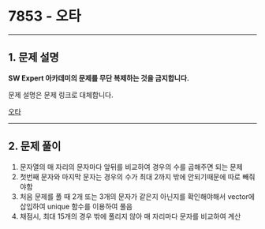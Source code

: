 # 7853 -  오타

<hr/>

## 1. 문제 설명

**SW Expert 아카데미의 문제를 무단 복제하는 것을 금지합니다.**

문제 설명은 문제 링크로 대체합니다.

[오타](<https://swexpertacademy.com/main/code/problem/problemDetail.do?contestProbId=AWttUKkq5hQDFASy&categoryId=AWttUKkq5hQDFASy&categoryType=CODE>)

------

## 2. 문제 풀이

1. 문자열의 매 자리의 문자마다 앞뒤를 비교하여 경우의 수를 곱해주면 되는 문제
2. 첫번째 문자와 마지막 문자는 경우의 수가 최대 2까지 밖에 안되기때문에 따로 빼줘야함
3. 처음 문제를 풀 때 2개 또는 3개의 문자가 같은지 아닌지를 확인해야해서 vector에 삽입하여 unique 함수를 이용하여 풀음
4. 채점시, 최대 15개의 경우 밖에 풀리지 않아 매 자리마다 문자를 비교하여 계산
